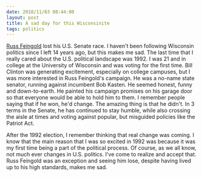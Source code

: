 ```yaml
---
date: 2010/11/03 08:44:00
layout: post
title: A sad day for this Wisconsinite
tags: politics
---
```

 
[Russ Feingold](http://www.russfeingold.org/) lost his U.S. Senate
race. I haven't been following Wisconsin politics since I left 14
years ago, but this makes me sad. The last time that I really cared
about the U.S. political landscape was 1992. I was 21 and in college
at the University of Wisconsin and was voting for the first time. Bill
Clinton was generating excitement, especially on college campuses, but
I was more interested in Russ Feingold's campaign. He was a no-name
state senator, running against incumbent Bob Kasten. He seemed honest,
funny and down-to-earth. He painted his campaign promises on his
garage door so that everyone would be able to hold him to them. I
remember people saying that if he won, he'd change. The amazing thing
is that he didn't. In 3 terms in the Senate, he has continued to stay
humble, while also crossing the aisle at times and voting against
popular, but misguided policies like the Patriot Act.

After the 1992 election, I remember thinking that real change was
coming. I know that the main reason that I was so excited in 1992 was
because it was my first time being a part of the political process. Of
course, as we all know, not much ever changes in U.S. politics. I've
come to realize and accept that. Russ Feingold was an exception and
seeing him lose, despite having lived up to his high standards, makes
me sad.
